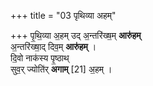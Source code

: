 +++
title = "03 पृथिव्या अहम्"

+++
पृ॒थि॒व्या अ॒हम् उद् अ॒न्तरि॑ख्ष॒म् **आरु॑हम्**  
अ॒न्तरि॑ख्षा॒द् दिव॒म् **आरु॑हम्** ।  
दि॒वो नाक॑स्य पृ॒ष्ठाथ्  
सुव॒र् ज्योति॑र् **अगाम्** [21]  अ॒हम् ।